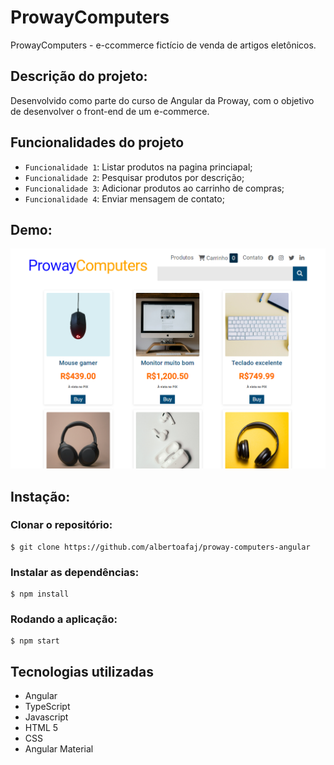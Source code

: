# ProwayComputers

ProwayComputers - e-ccommerce fictício de venda de artigos eletônicos.

## Descrição do projeto: 

Desenvolvido como parte do curso de Angular da Proway, com o objetivo de desenvolver o front-end de um e-commerce.

## Funcionalidades do projeto

* `Funcionalidade 1`: Listar produtos na pagina princiapal;
* `Funcionalidade 2`: Pesquisar produtos por descrição;
* `Funcionalidade 3`: Adicionar produtos ao carrinho de compras;
* `Funcionalidade 4`: Enviar mensagem de contato;

## Demo:

![ProwayComputers - e-ccommerce](ProwayComputers.PNG)

## Instação:

### Clonar o repositório:
```
$ git clone https://github.com/albertoafaj/proway-computers-angular
```
### Instalar as dependências:
```
$ npm install
```
### Rodando a aplicação:
```
$ npm start
```

## Tecnologias utilizadas

* Angular
* TypeScript
* Javascript
* HTML 5
* CSS
* Angular Material
